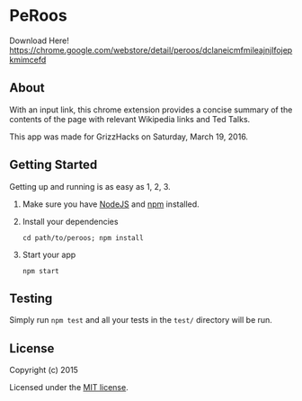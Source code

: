 # PeRoos

Download Here!
https://chrome.google.com/webstore/detail/peroos/dclaneicmfmileajnjlfojepkmimcefd

## About

With an input link, this chrome extension provides a concise summary of the contents of the page with relevant Wikipedia links and Ted Talks.

This app was made for GrizzHacks on Saturday, March 19, 2016.

## Getting Started

Getting up and running is as easy as 1, 2, 3.

1. Make sure you have [NodeJS](https://nodejs.org/) and [npm](https://www.npmjs.com/) installed.
2. Install your dependencies

    ```
    cd path/to/peroos; npm install
    ```

3. Start your app

    ```
    npm start
    ```

## Testing

Simply run `npm test` and all your tests in the `test/` directory will be run.


## License

Copyright (c) 2015

Licensed under the [MIT license](LICENSE).
